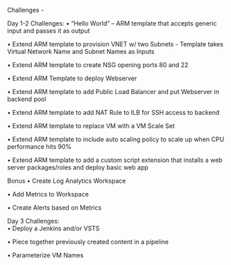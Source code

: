 Challenges - 

Day 1-2 Challenges:
•	“Hello World” – ARM template that accepts generic input and passes it as output
 
•	Extend ARM template to provision VNET w/ two Subnets 
    - Template takes Virtual Network Name and Subnet Names as Inputs
 
•	Extend ARM template to create NSG opening ports 80 and 22
 
•	Extend ARM Template to deploy Webserver 
 
•	Extend ARM template to add Public Load Balancer and put Webserver in backend pool
 
•	Extend ARM template to add NAT Rule to ILB for SSH access to backend
 
•	Extend ARM template to replace VM with a VM Scale Set 
 
•	Extend ARM template to include auto scaling policy to scale up when CPU performance hits 90%
 
•	Extend ARM template to add a custom script extension that installs a web server packages/roles and deploy basic web app 

Bonus
•	Create Log Analytics Workspace
 
•	Add Metrics to Workspace
 
•	Create Alerts based on Metrics
 
Day 3 Challenges:  
•	Deploy a Jenkins and/or VSTS
 
•	Piece together previously created content in a pipeline
 
•	Parameterize VM Names

